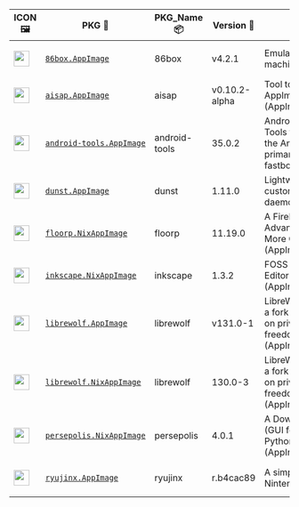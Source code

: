 |ICON 🖼️|PKG 📀|PKG_Name 📦|Version 🧬| Description ℹ️|Note ⚠️|Homepage 🌐|Source 📡|Size 💾|SHA256SUM 🔐|B3SUM 🔐|Script ⚙️|Log 🧾|
| ---- | ---- | ---- | ---- | ---- | ---- | ---- | ---- | ---- | ---- | ---- | ---- | ---- |
| <img src="https://huggingface.co/datasets/Azathothas/Toolpacks-Extras/resolve/main/aarch64-Linux/86box.icon.png" width="28" height="28"> | [`86box.AppImage`](https://huggingface.co/datasets/Azathothas/Toolpacks-Extras/resolve/main/aarch64-Linux/86box.AppImage) | 86box | v4.2.1 | Emulator of x86-based machines (AppImage) | You need to download ROMS (https://86box.readthedocs.io/en/latest/usage/roms.html)<br>(CI_VERIFIED: https://github.com/86Box/86Box/actions) | [https://86box.readthedocs.io](https://86box.readthedocs.io) | [https://github.com/86Box/86Box](https://github.com/86Box/86Box) |54.21 MB | `3ba06cb597b7626a3773cf955476df8dc237f2deb39f124e87dcce81e0516df8` | `80406afb0bc90f436d85fe24f086e7bcd6a31fe79e6c70ed7518a08deec8342e` | https://github.com/Azathothas/Toolpacks-Extras/blob/main/.github/scripts/aarch64-Linux/pkgs/86box.sh | https://huggingface.co/datasets/Azathothas/Toolpacks-Extras/resolve/main/aarch64-Linux/86box.log | emulator,hypervisor |
| <img src="https://huggingface.co/datasets/Azathothas/Toolpacks-Extras/resolve/main/aarch64-Linux/aisap.icon.png" width="28" height="28"> | [`aisap.AppImage`](https://huggingface.co/datasets/Azathothas/Toolpacks-Extras/resolve/main/aarch64-Linux/aisap.AppImage) | aisap | v0.10.2-alpha | Tool to make sandboxing AppImages easy (AppImage , shImg) | This PKG was built from Source using appimagetool (CI_VERIFIED: https://github.com/mgord9518/aisap/actions) | [https://github.com/mgord9518/aisap](https://github.com/mgord9518/aisap) | [https://github.com/mgord9518/aisap](https://github.com/mgord9518/aisap) |2.5 MB | `e379bfe93410ace766a9f7990e844ec84173ec48fc286f034caaad64eb574037` | `cc3b3b5508d5c0ab3421d0059f3d19874cda45e4b5646503bfff4e0c5db5bf5a` | https://github.com/Azathothas/Toolpacks-Extras/blob/main/.github/scripts/aarch64-Linux/pkgs/aisap.sh | https://huggingface.co/datasets/Azathothas/Toolpacks-Extras/resolve/main/aarch64-Linux/aisap.log | cli,sandbox |
| <img src="https://huggingface.co/datasets/Azathothas/Toolpacks-Extras/resolve/main/aarch64-Linux/android-tools.icon.png" width="28" height="28"> | [`android-tools.AppImage`](https://huggingface.co/datasets/Azathothas/Toolpacks-Extras/resolve/main/aarch64-Linux/android-tools.AppImage) | android-tools | 35.0.2 | Android SDK Platform-Tools that interface with the Android platform, primarily adb and fastboot (AppImage) | This PKG was built from Source using go-appimagetool, BUT the src has no CI (CI_VERIFIED: NONE) | [https://developer.android.com/tools/releases/platform-tools](https://developer.android.com/tools/releases/platform-tools) | [https://github.com/lzhiyong/android-sdk-tools](https://github.com/lzhiyong/android-sdk-tools) |11.06 MB | `c9b95554386d65b639c1ae43d07e90e10eae5e60f159741ddea4ad7895e0614e` | `caab700ed9fcf73265d9c5a63c6b8017527a664e83c23608a3ab851e34762f8f` | https://github.com/Azathothas/Toolpacks-Extras/blob/main/.github/scripts/aarch64-Linux/pkgs/android-tools.sh | https://huggingface.co/datasets/Azathothas/Toolpacks-Extras/resolve/main/aarch64-Linux/android-tools.log | android,utility |
| <img src="https://huggingface.co/datasets/Azathothas/Toolpacks-Extras/resolve/main/aarch64-Linux/dunst.icon.png" width="28" height="28"> | [`dunst.AppImage`](https://huggingface.co/datasets/Azathothas/Toolpacks-Extras/resolve/main/aarch64-Linux/dunst.AppImage) | dunst | 1.11.0 | Lightweight and customizable notification daemon (AppImage) | This PKG was built from Source using go-appimagetool | [https://dunst-project.org](https://dunst-project.org) | [https://github.com/dunst-project/dunst](https://github.com/dunst-project/dunst) |12.27 MB | `05bd28dc1af41e2fcb070eeb142472c9884d15884925716b2bcfbf9c305b45e3` | `3fe46046fc556ac9a8cf69a3c026413d700ab9a8f4fad3f61cec33b6326cfe9c` | https://github.com/Azathothas/Toolpacks-Extras/blob/main/.github/scripts/aarch64-Linux/pkgs/dunst.sh | https://huggingface.co/datasets/Azathothas/Toolpacks-Extras/resolve/main/aarch64-Linux/dunst.log | daemon,notification |
| <img src="https://huggingface.co/datasets/Azathothas/Toolpacks-Extras/resolve/main/aarch64-Linux/floorp.icon.png" width="28" height="28"> | [`floorp.NixAppImage`](https://huggingface.co/datasets/Azathothas/Toolpacks-Extras/resolve/main/aarch64-Linux/floorp.NixAppImage) | floorp | 11.19.0 | A FireFox Fork with Advanced Features & More Customization (AppImage,NixAppImage) | This PKG has Multiple Formats (CI_VERIFIED: https://github.com/Floorp-Projects/Floorp/actions) | [https://floorp.app](https://floorp.app) | [https://github.com/Floorp-Projects/Floorp](https://github.com/Floorp-Projects/Floorp) |355.52 MB | `d229afccae6f12512a6a9126566d0aef89ceecf4ac5284f22fd683681e59f7f3` | `82b993b9bd93ffe12b88a5c7d444066363abde2c749b3c7e7d2d8242d6ca7ac5` | https://github.com/Azathothas/Toolpacks-Extras/blob/main/.github/scripts/aarch64-Linux/pkgs/floorp.sh | https://huggingface.co/datasets/Azathothas/Toolpacks-Extras/resolve/main/aarch64-Linux/floorp.log | browser,firefox-fork |
| <img src="https://huggingface.co/datasets/Azathothas/Toolpacks-Extras/resolve/main/aarch64-Linux/inkscape.icon.png" width="28" height="28"> | [`inkscape.NixAppImage`](https://huggingface.co/datasets/Azathothas/Toolpacks-Extras/resolve/main/aarch64-Linux/inkscape.NixAppImage) | inkscape | 1.3.2 | FOSS Vector Graphics Editor (AppImage,NixAppImage) | This PKG has Multiple Formats (CI_VERIFIED: https://gitlab.com/inkscape/inkscape/-/pipelines) | [https://inkscape.org](https://inkscape.org) | [https://gitlab.com/inkscape/inkscape](https://gitlab.com/inkscape/inkscape) |245.71 MB | `2c6e6ff7d9bf40a7ef0a2654f6e04c95959d57852332d481d1c7afce104c9dd5` | `d7d9d2bef182f87e11f2cd9e936e8a41938f0cbe538ed762c1542adf4b4a080d` | https://github.com/Azathothas/Toolpacks-Extras/blob/main/.github/scripts/aarch64-Linux/pkgs/inkscape.sh | https://huggingface.co/datasets/Azathothas/Toolpacks-Extras/resolve/main/aarch64-Linux/inkscape.log | graphics,multimedia |
| <img src="https://huggingface.co/datasets/Azathothas/Toolpacks-Extras/resolve/main/aarch64-Linux/librewolf.icon.png" width="28" height="28"> | [`librewolf.AppImage`](https://huggingface.co/datasets/Azathothas/Toolpacks-Extras/resolve/main/aarch64-Linux/librewolf.AppImage) | librewolf | v131.0-1 | LibreWolf Web Browser is a fork of Firefox, focused on privacy, security and freedom (AppImage,NixAppImage) | This PKG has Multiple Formats (CI_VERIFIED: https://gitlab.com/librewolf-community/browser/appimage/-/pipelines) | [https://librewolf.net](https://librewolf.net) | [https://gitlab.com/librewolf-community/browser](https://gitlab.com/librewolf-community/browser) |88.39 MB | `e62be95947b099d0b4a3a906625fb2ea0c4449965e8c293dbd0b66cae985e1b2` | `4dfe4474a7062d897bae26fec0531f6f54e2ebd90d009be64370f51f57c234f5` | https://github.com/Azathothas/Toolpacks-Extras/blob/main/.github/scripts/aarch64-Linux/pkgs/librewolf.sh | https://huggingface.co/datasets/Azathothas/Toolpacks-Extras/resolve/main/aarch64-Linux/librewolf.log | browser,privacy |
| <img src="https://huggingface.co/datasets/Azathothas/Toolpacks-Extras/resolve/main/aarch64-Linux/librewolf.icon.png" width="28" height="28"> | [`librewolf.NixAppImage`](https://huggingface.co/datasets/Azathothas/Toolpacks-Extras/resolve/main/aarch64-Linux/librewolf.NixAppImage) | librewolf | 130.0-3 | LibreWolf Web Browser is a fork of Firefox, focused on privacy, security and freedom (AppImage,NixAppImage) | This PKG has Multiple Formats (CI_VERIFIED: https://gitlab.com/librewolf-community/browser/appimage/-/pipelines) | [https://librewolf.net](https://librewolf.net) | [https://gitlab.com/librewolf-community/browser](https://gitlab.com/librewolf-community/browser) |334.29 MB | `a8ff66607f08fff45e3eca97c4460d86a025ad69d23c7936716b9ba7a584a646` | `0e430eeee0c703112e56f37489cdef5dd378fdba04fdfad684fd0f8b44690c87` | https://github.com/Azathothas/Toolpacks-Extras/blob/main/.github/scripts/aarch64-Linux/pkgs/librewolf.sh | https://huggingface.co/datasets/Azathothas/Toolpacks-Extras/resolve/main/aarch64-Linux/librewolf.log | browser,privacy |
| <img src="https://huggingface.co/datasets/Azathothas/Toolpacks-Extras/resolve/main/aarch64-Linux/persepolis.icon.png" width="28" height="28"> | [`persepolis.NixAppImage`](https://huggingface.co/datasets/Azathothas/Toolpacks-Extras/resolve/main/aarch64-Linux/persepolis.NixAppImage) | persepolis | 4.0.1 | A Download Manager (GUI for aria2) written in Python (AppImage,NixAppImage) | (CI_VERIFIED: NONE) | [https://persepolisdm.github.io](https://persepolisdm.github.io) | [https://github.com/persepolisdm/persepolis](https://github.com/persepolisdm/persepolis) |214.39 MB | `1696d2110177ffb13bd7d852a85371c3a1a47c381508eb06349cda8f2468fb39` | `fd3c7d54a3e5fec3c1c07de606a95739bd205e0b38915a65d0646c0dac730251` | https://github.com/Azathothas/Toolpacks-Extras/blob/main/.github/scripts/aarch64-Linux/pkgs/persepolis.sh | https://huggingface.co/datasets/Azathothas/Toolpacks-Extras/resolve/main/aarch64-Linux/persepolis.log | downloader,multimedia |
| <img src="https://huggingface.co/datasets/Azathothas/Toolpacks-Extras/resolve/main/aarch64-Linux/ryujinx.icon.png" width="28" height="28"> | [`ryujinx.AppImage`](https://huggingface.co/datasets/Azathothas/Toolpacks-Extras/resolve/main/aarch64-Linux/ryujinx.AppImage) | ryujinx | r.b4cac89 | A simple, experimental Nintendo Switch emulator | (CI_VERIFIED: https://github.com/ryujinx-mirror/ryujinx/actions) | [https://github.com/ryujinx-mirror/ryujinx](https://github.com/ryujinx-mirror/ryujinx) | [https://github.com/ryujinx-mirror/ryujinx](https://github.com/ryujinx-mirror/ryujinx) |24.25 MB | `bccab55187c0c38c44988525268db9bc8e4cb5d64f87ebde5df2b1553723b3ad` | `cd1af79d4e3226ba4355f893a8f4936681439a018d74e699e6c98e32486d0a72` | https://github.com/Azathothas/Toolpacks-Extras/blob/main/.github/scripts/aarch64-Linux/pkgs/ryujinx.sh | https://huggingface.co/datasets/Azathothas/Toolpacks-Extras/resolve/main/aarch64-Linux/ryujinx.log | emulator |
